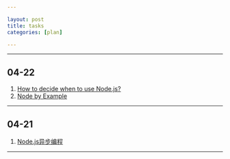 ```yaml
---

layout: post
title: tasks
categories: [plan]

---
```


<i class="icon-ok"></i>
<i class="icon-tasks"></i>

---

## 04-22
  1. <i class="icon-tasks"></i> [How to decide when to use Node.js?](http://stackoverflow.com/questions/5062614/how-to-decide-when-to-use-node-js)
  2. <i class="icon-tasks"></i> [Node by Example](http://blog.osbutler.com/categories/node-by-example/?page=3)

---

## 04-21
  1. <i class="icon-ok"></i> [Node.js异步编程](http://www.infoq.com/cn/news/2011/09/nodejs-async-code)

---

